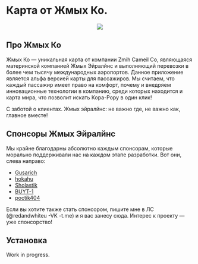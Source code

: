 # Карта от Жмых Ко.

<p align="center">
  <img src="https://imgur.com/ZTtsNIZ.gif" />
</p>

## Про Жмых Ко

Жмых Ко — уникальная карта от компании Zmih Cameil Co, являющаяся материнской компанией Жмых Эйралйнс и выполняющий перевозки в более чем тысячу международных аэропортов. Данное приложение является альфа версией карты для пассажиров. Мы считаем, что каждый пассажир имеет право на комфорт, почему и внедряем инновационные технологии в компанию, среди которых находится и карта мира, что позволит искать Кора-Рору в один клик!

С заботой о клиентах. Жмых эйралйнс: не важно где, не важно как, главное вместе!

## Спонсоры Жмых Эйралйнс

Мы крайне благодарны абсолютно каждым спонсорам, которые морально поддерживали нас на каждом этапе разработки. Вот они, слева направо:
- [Gusarich](https://github.com/Gusarich)
- [hokahu](https://github.com/hokahu)
- [Sholastik](https://github.com/Sholastik)
- [BUYT-1](https://github.com/BUYT-1)
- [poctik404](https://vk.com/poctik404)

Если вы хотите также стать спонсором, пишите мне в ЛС (@redandwhiteu -VK -t.me) и я вас занесу сюда. 
Интерес к проекту — уже спонсорство!

## Установка

Work in progress.
